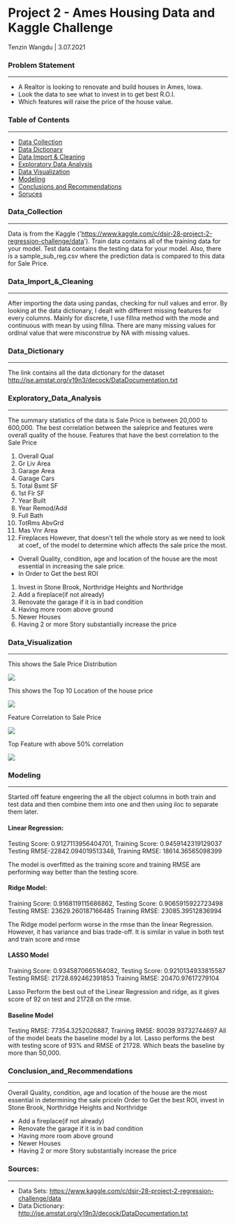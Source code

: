 # Project 2 - Ames Housing Data and Kaggle Challenge
Tenzin Wangdu | 3.07.2021

### Problem Statement
---
* A Realtor is looking to renovate and build houses in Ames, Iowa. 
* Look the data to see what to invest in to get best R.O.I. 
* Which features will raise the price of the house value.
    

### Table of Contents
---
- [Data Collection](#Data_Collection)
- [Data Dictionary](#Data_Dictionary)
- [Data Import & Cleaning](#Data_Import_&_Cleaning)
- [Exploratory Data Analysis](#Exploratory_Data_Analysis)
- [Data Visualization](#Data_Visualization)
- [Modeling](#Modeling)
- [Conclusions and Recommendations](#Conclusion_and_Recommendations)
- [Soruces](#Sources)

### Data_Collection
---
Data is from the Kaggle ('https://www.kaggle.com/c/dsir-28-project-2-regression-challenge/data'). Train data contains all of the training data for your model. Test data contains the testing data for your model. Also, there is a sample_sub_reg.csv where the prediction data is compared to this data for Sale Price.

### Data_Import_&_Cleaning
---
After importing the data using pandas, checking for null values and error. By looking at the data dictionary, I dealt with different missing features for every columns. Mainly for discrete, I use fillna method with the mode and continuous with mean by using fillna. There are many missing values for ordinal value that were misconstrue by NA with missing values.

### Data_Dictionary
---
The link contains all the data dictionary for the dataset
http://jse.amstat.org/v19n3/decock/DataDocumentation.txt

### Exploratory_Data_Analysis
---
The summary statistics of the data is Sale Price is between 20,000 to 600,000. The best correlation between the saleprice and features were overall quality of the house. 
Features that have the best correlation to the Sale Price
1. Overall Qual
2. Gr Liv Area
3. Garage Area  
4. Garage Cars
5. Total Bsmt SF
6. 1st Flr SF
7. Year Built
8. Year Remod/Add
9. Full Bath 
10. TotRms AbvGrd 
11. Mas Vnr Area
12. Fireplaces
However, that doesn't tell the whole story as we need to look at coef_ of the model to determine which affects the sale price the most. 
- Overall Quality, condition, age and location of the house are the most essential in increasing the sale price.
- In Order to Get the best ROI
1. Invest in Stone Brook, Northridge Heights and Northridge
2. Add a fireplace(if not already)
3. Renovate the garage if it is in bad condition
4. Having more room above ground
5. Newer Houses
6. Having 2 or more Story substantially increase the price

### Data_Visualization
---
This shows the Sale Price Distribution

<img
     src = "https://github.com/tw1270/AMES-HOUSING-DATA-SALE-PRICE-PREDICTION/blob/main/Images/price_distribution.png" style = '' style="float: left; margin: 20px; height: 55px">

This shows the Top 10 Location of the house price

<img
     src = "https://git.generalassemb.ly/tw1270/Submissions/blob/master/projects/project_2/Images/location.png" style = '' style="float: left; margin: 20px; height: 55px">

Feature Correlation to Sale Price

<img
     src = "https://github.com/tw1270/AMES-HOUSING-DATA-SALE-PRICE-PREDICTION/blob/main/Images/price_correlation.png" style = '' style="float: left; margin: 20px; height: 55px">
     
Top Feature with above 50% correlation

<img
     src = "https://github.com/tw1270/AMES-HOUSING-DATA-SALE-PRICE-PREDICTION/blob/main/Images/topfeature.png" style = '' style="float: left; margin: 20px; height: 55px">

### Modeling
---
Started off feature engeering the all the object columns in both train and test data and then combine them into one and then using iloc to separate them later. 
#### Linear Regression:
Testing Score: 0.9127113956404701, Training Score: 0.9459142319129037
Testing RMSE-22842.094019513348, Training RMSE: 18614.36565098399

The model is overfitted as the training score and training RMSE are performing way better than the testing score. 
#### Ridge Model:
Training Score: 0.9168119115686862, Testing Score: 0.9065915922723498
Testing RMSE: 23629.260187166485 Training RMSE: 23085.39512836994

The Ridge model perform worse in the rmse than the linear Regression. However, it has variance and bias trade-off. It is similar in value in both test and train score and rmse
#### LASSO Model
Training Score: 0.9345870665164082, Testing Score: 0.9210134933815587
Testing RMSE: 21728.692462391853 Training RMSE: 20470.97617279104

Lasso Perform the best out of the Linear Regression and ridge, as it gives score of 92 on test and 21728 on the rmse.

#### Baseline Model
Testing RMSE: 77354.3252026887, Training RMSE: 80039.93732744697
All of the model beats the baseline model by a lot. Lasso performs the best with testing score of 93% and RMSE of 21728. Which beats the baseline by more than 50,000. 

### Conclusion_and_Recommendations
---
Overall Quality, condition, age and location of the house are the most essential in determining the sale priceIn Order to Get the best ROI, invest in Stone Brook, Northridge Heights and Northridge
- Add a fireplace(if not already)
- Renovate the garage if it is in bad condition
- Having more room above ground 
- Newer Houses
- Having 2 or more Story substantially increase the price

### Sources:
---
* Data Sets: https://www.kaggle.com/c/dsir-28-project-2-regression-challenge/data
* Data Dictionary: http://jse.amstat.org/v19n3/decock/DataDocumentation.txt

